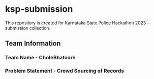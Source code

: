 # ksp-submission
This repository is created for Karnataka State Police Hackathon 2023 - submission collection. 
## Team Information
### Team Name - CholeBhatoore
### Problem Statement - Crowd Sourcing of Records
